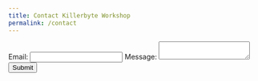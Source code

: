 ```yaml
---
title: Contact Killerbyte Workshop
permalink: /contact
---
```


<form method="POST"
    action="https://api.slapform.com/-1RNHmFou">
    Email: <input type="email" name="email">
    Message: <textarea name="message"></textarea>
    <button type="submit">Submit</button>
</form>
